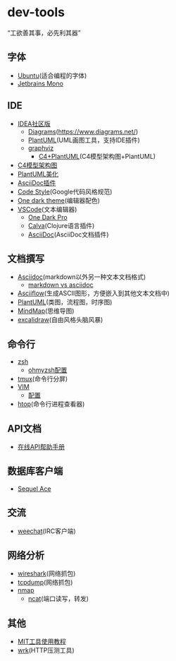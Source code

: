 # dev-tools

“工欲善其事，必先利其器”

## 字体

- [Ubuntu](https://design.ubuntu.com/font/)(适合编程的字体)
- [Jetbrains Mono](https://www.jetbrains.com/lp/mono/)
  
## IDE

- [IDEA社区版](https://www.jetbrains.com/idea/download)
  - [Diagrams](https://plugins.jetbrains.com/plugin/15635-diagrams-net-integration)(https://www.diagrams.net/)
  - [PlantUML](https://plantuml.com/zh/download)(UML画图工具，支持IDE插件)
  - [graphviz](http://www.graphviz.org/)
	- [C4+PlantUML](https://github.com/plantuml-stdlib/C4-PlantUML)(C4模型架构图+PlantUML)
 - [C4模型架构图](https://c4model.com)
 - [PlantUML美化](https://github.com/xuanye/plantuml-style-c4)
  - [AsciiDoc插件](https://plugins.jetbrains.com/plugin/7391-asciidoc)
  - [Code Style](https://github.com/google/styleguide.git)(Google代码风格规范)
  - [One dark theme](https://plugins.jetbrains.com/plugin/11938-one-dark-theme)(编辑器配色)
- [VSCode](https://code.visualstudio.com/)(文本编辑器)
  - [One Dark Pro](https://marketplace.visualstudio.com/items?itemName=zhuangtongfa.Material-theme)
  - [Calva](https://calva.io/ )(Clojure语言插件)
  - [AsciiDoc](https://asciidoc.org/)(AsciiDoc文档插件)

## 文档撰写

- [Asciidoc](https://asciidoc.org/)(markdown以外另一种文本文档格式)
   - [markdown vs asciidoc](https://docs.asciidoctor.org/asciidoc/latest/asciidoc-vs-markdown/)
- [Asciiflow](https://asciiflow.com/#/)(生成ASCII图形，方便嵌入到其他文本文档中)
- [PlantUML](https://plantuml.com/zh/download)(类图，流程图，时序图)
- [MindMap](https://plantuml.com/zh/mindmap-diagram)(思维导图)
- [excalidraw](https://excalidraw.com)(自由风格头脑风暴)

## 命令行

- [zsh](https://www.zsh.org/)
  - [ohmyzsh配置](https://github.com/ohmyzsh/ohmyzsh)
- [tmux](https://github.com/tmux/tmux/wiki)(命令行分屏)
- [VIM](https://www.vim.org/)
  - [配置](https://github.com/xiebiao/vimrc)
- [htop](https://htop.dev/)(命令行进程查看器)
  
## API文档

- [在线API帮助手册](https://devdocs.io/)
  
## 数据库客户端

- [Sequel Ace](https://sequel-ace.com/)

## 交流

- [weechat](https://weechat.org/)(IRC客户端)

## 网络分析

- [wireshark](https://www.wireshark.org/#download)(网络抓包)
- [tcpdump](https://www.tcpdump.org/manpages/tcpdump.1.html)(网络抓包)
- [nmap](http://nmap.org)
  - [ncat](https://nmap.org/ncat/guide/index.html)(端口读写，转发)

## 其他
- [MIT工具使用教程](https://missing-semester-cn.github.io/)
- [wrk](https://github.com/wg/wrk)(HTTP压测工具)

